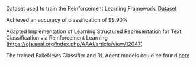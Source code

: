 Dataset used to train the Reinforcement Learning Framework: [Dataset](https://github.com/bonaventuredossou/fakenews_detection/tree/main/dataset/rl)

Achieved an accuracy of classification of 99.90%

Adapted Implementation of Learning Structured Representation for Text Classification via Reinforcement Learning (https://ojs.aaai.org/index.php/AAAI/article/view/12047)

The trained FakeNews Classifier and RL Agent models could be found [here](https://drive.google.com/drive/folders/1jBUNt6dnlrw0rdF2bmp5XdnCFmOGJ03l?usp=sharing)
